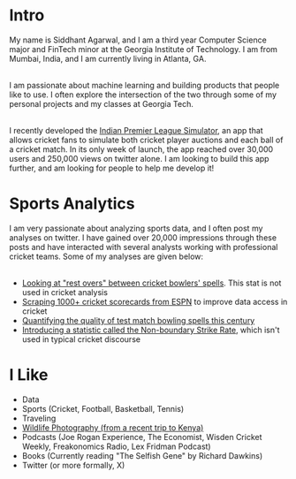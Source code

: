 # Intro

My name is Siddhant Agarwal, and I am a third year Computer Science major and FinTech minor at the Georgia Institute of Technology. I am from Mumbai, India, and I am currently living in Atlanta, GA.<br><br>

I am passionate about machine learning and building products that people like to use. I often explore the intersection of the two through
some of my personal projects and my classes at Georgia Tech.<br><br>

I recently developed the [Indian Premier League Simulator](https://x.com/S_Agarwal0402/status/1858448975013310686), an app that allows cricket fans to simulate both cricket player auctions and each ball of a cricket match. In its only week of launch, the app reached over 30,000 users and 250,000 views on twitter alone. I am looking to build this app further, and am looking for people to help me develop it!<br>

# Sports Analytics
I am very passionate about analyzing sports data, and I often post my analyses on twitter. I have gained over 20,000 impressions through these posts and have interacted with several analysts working with professional cricket teams. Some of my analyses are given below: <br><br>
- [Looking at "rest overs" between cricket bowlers' spells](https://x.com/S_Agarwal0402/status/1873722237611893064). This stat is not used in cricket analysis<br>
- [Scraping 1000+ cricket scorecards from ESPN](https://x.com/S_Agarwal0402/status/1745296483652440241) to improve data access in cricket<br>
- [Quantifying the quality of test match bowling spells this century](https://x.com/S_Agarwal0402/status/1741022124251468121)<br>
- [Introducing a statistic called the Non-boundary Strike Rate](https://x.com/S_Agarwal0402/status/1717408343294190059), which isn't used in typical cricket discourse

# I Like
- Data
- Sports (Cricket, Football, Basketball, Tennis)
- Traveling
- [Wildlife Photography (from a recent trip to Kenya)](https://drive.google.com/drive/folders/1YZuF_-pr_Y0SlBf1Sgzz6JCkGL1QP7VT?usp=sharing)
- Podcasts (Joe Rogan Experience, The Economist, Wisden Cricket Weekly, Freakonomics Radio, Lex Fridman Podcast)
- Books (Currently reading "The Selfish Gene" by Richard Dawkins)
- Twitter (or more formally, X)